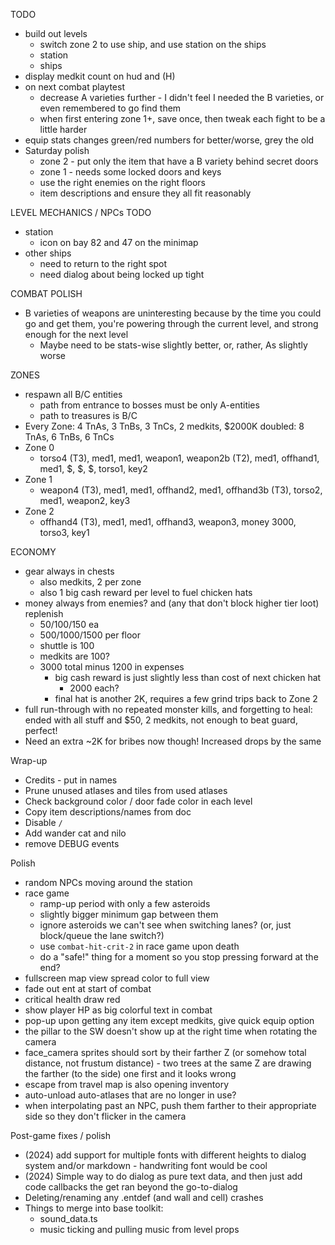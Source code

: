 TODO
* build out levels
  * switch zone 2 to use ship, and use station on the ships
  * station
  * ships
* display medkit count on hud and (H)
* on next combat playtest
  * decrease A varieties further - I didn't feel I needed the B varieties, or even remembered to go find them
  * when first entering zone 1+, save once, then tweak each fight to be a little harder
* equip stats changes green/red numbers for better/worse, grey the old
* Saturday polish
  * zone 2 - put only the item that have a B variety behind secret doors
  * zone 1 - needs some locked doors and keys
  * use the right enemies on the right floors
  * item descriptions and ensure they all fit reasonably

LEVEL MECHANICS / NPCs TODO
  * station
    * icon on bay 82 and 47 on the minimap
  * other ships
    * need to return to the right spot
    * need dialog about being locked up tight

COMBAT POLISH
* B varieties of weapons are uninteresting because by the time you could go and get them, you're powering through the current level, and strong enough for the next level
  * Maybe need to be stats-wise slightly better, or, rather, As slightly worse

ZONES
* respawn all B/C entities
  * path from entrance to bosses must be only A-entities
  * path to treasures is B/C
* Every Zone: 4 TnAs, 3 TnBs, 3 TnCs, 2 medkits, $2000K
  doubled: 8 TnAs, 6 TnBs, 6 TnCs
* Zone 0
  * torso4 (T3), med1, med1, weapon1, weapon2b (T2), med1, offhand1, med1, $, $, $, torso1, key2
* Zone 1
  * weapon4 (T3), med1, med1, offhand2, med1, offhand3b (T3), torso2, med1, weapon2, key3
* Zone 2
  * offhand4 (T3), med1, med1, offhand3, weapon3, money 3000, torso3, key1

ECONOMY
* gear always in chests
  * also medkits, 2 per zone
  * also 1 big cash reward per level to fuel chicken hats
* money always from enemies? and (any that don't block higher tier loot) replenish
  * 50/100/150 ea
  * 500/1000/1500 per floor
  * shuttle is 100
  * medkits are 100?
  * 3000 total minus 1200 in expenses
    * big cash reward is just slightly less than cost of next chicken hat
      * 2000 each?
    * final hat is another 2K, requires a few grind trips back to Zone 2
* full run-through with no repeated monster kills, and forgetting to heal: ended with all stuff and $50, 2 medkits, not enough to beat guard, perfect!
* Need an extra ~2K for bribes now though! Increased drops by the same

Wrap-up
* Credits - put in names
* Prune unused atlases and tiles from used atlases
* Check background color / door fade color in each level
* Copy item descriptions/names from doc
* Disable `/`
* Add wander cat and nilo
* remove DEBUG events

Polish
* random NPCs moving around the station
* race game
  * ramp-up period with only a few asteroids
  * slightly bigger minimum gap between them
  * ignore asteroids we can't see when switching lanes? (or, just block/queue the lane switch?)
  * use `combat-hit-crit-2` in race game upon death
  * do a "safe!" thing for a moment so you stop pressing forward at the end?
* fullscreen map view spread color to full view
* fade out ent at start of combat
* critical health draw red
* show player HP as big colorful text in combat
* pop-up upon getting any item except medkits, give quick equip option
* the pillar to the SW doesn't show up at the right time when rotating the camera
* face_camera sprites should sort by their farther Z (or somehow total distance, not frustum distance) - two trees at the same Z are drawing the farther (to the side) one first and it looks wrong
* escape from travel map is also opening inventory
* auto-unload auto-atlases that are no longer in use?
* when interpolating past an NPC, push them farther to their appropriate side so they don't flicker in the camera

Post-game fixes / polish
* (2024) add support for multiple fonts with different heights to dialog system and/or markdown - handwriting font would be cool
* (2024) Simple way to do dialog as pure text data, and then just add code callbacks the get ran beyond the go-to-dialog
* Deleting/renaming any .entdef (and wall and cell) crashes
* Things to merge into base toolkit:
  * sound_data.ts
  * music ticking and pulling music from level props
